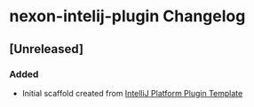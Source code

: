 <!-- Keep a Changelog guide -> https://keepachangelog.com -->

# nexon-intelij-plugin Changelog

## [Unreleased]
### Added
- Initial scaffold created from [IntelliJ Platform Plugin Template](https://github.com/JetBrains/intellij-platform-plugin-template)

